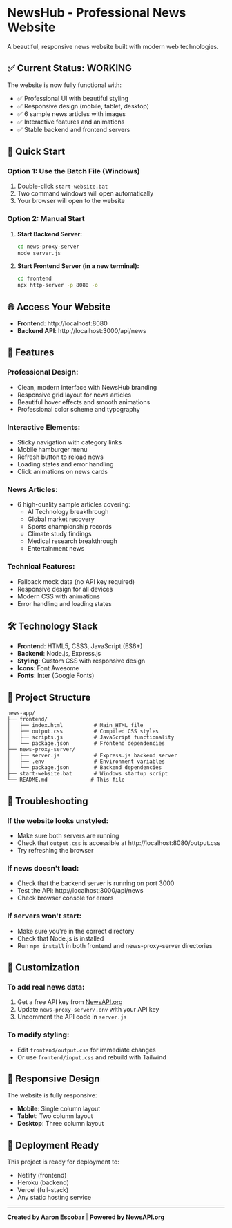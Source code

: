 # NewsHub - Professional News Website

A beautiful, responsive news website built with modern web technologies.

## ✅ **Current Status: WORKING**

The website is now fully functional with:
- ✅ Professional UI with beautiful styling
- ✅ Responsive design (mobile, tablet, desktop)
- ✅ 6 sample news articles with images
- ✅ Interactive features and animations
- ✅ Stable backend and frontend servers

## 🚀 **Quick Start**

### **Option 1: Use the Batch File (Windows)**
1. Double-click `start-website.bat`
2. Two command windows will open automatically
3. Your browser will open to the website

### **Option 2: Manual Start**
1. **Start Backend Server:**
   ```bash
   cd news-proxy-server
   node server.js
   ```

2. **Start Frontend Server (in a new terminal):**
   ```bash
   cd frontend
   npx http-server -p 8080 -o
   ```

## 🌐 **Access Your Website**

- **Frontend**: http://localhost:8080
- **Backend API**: http://localhost:3000/api/news

## 📰 **Features**

### **Professional Design:**
- Clean, modern interface with NewsHub branding
- Responsive grid layout for news articles
- Beautiful hover effects and smooth animations
- Professional color scheme and typography

### **Interactive Elements:**
- Sticky navigation with category links
- Mobile hamburger menu
- Refresh button to reload news
- Loading states and error handling
- Click animations on news cards

### **News Articles:**
- 6 high-quality sample articles covering:
  - AI Technology breakthrough
  - Global market recovery
  - Sports championship records
  - Climate study findings
  - Medical research breakthrough
  - Entertainment news

### **Technical Features:**
- Fallback mock data (no API key required)
- Responsive design for all devices
- Modern CSS with animations
- Error handling and loading states

## 🛠️ **Technology Stack**

- **Frontend**: HTML5, CSS3, JavaScript (ES6+)
- **Backend**: Node.js, Express.js
- **Styling**: Custom CSS with responsive design
- **Icons**: Font Awesome
- **Fonts**: Inter (Google Fonts)

## 📁 **Project Structure**

```
news-app/
├── frontend/
│   ├── index.html          # Main HTML file
│   ├── output.css          # Compiled CSS styles
│   ├── scripts.js          # JavaScript functionality
│   └── package.json        # Frontend dependencies
├── news-proxy-server/
│   ├── server.js           # Express.js backend server
│   ├── .env                # Environment variables
│   └── package.json        # Backend dependencies
├── start-website.bat       # Windows startup script
└── README.md              # This file
```

## 🔧 **Troubleshooting**

### **If the website looks unstyled:**
- Make sure both servers are running
- Check that `output.css` is accessible at http://localhost:8080/output.css
- Try refreshing the browser

### **If news doesn't load:**
- Check that the backend server is running on port 3000
- Test the API: http://localhost:3000/api/news
- Check browser console for errors

### **If servers won't start:**
- Make sure you're in the correct directory
- Check that Node.js is installed
- Run `npm install` in both frontend and news-proxy-server directories

## 🎨 **Customization**

### **To add real news data:**
1. Get a free API key from [NewsAPI.org](https://newsapi.org/)
2. Update `news-proxy-server/.env` with your API key
3. Uncomment the API code in `server.js`

### **To modify styling:**
- Edit `frontend/output.css` for immediate changes
- Or use `frontend/input.css` and rebuild with Tailwind

## 📱 **Responsive Design**

The website is fully responsive:
- **Mobile**: Single column layout
- **Tablet**: Two column layout
- **Desktop**: Three column layout

## 🚀 **Deployment Ready**

This project is ready for deployment to:
- Netlify (frontend)
- Heroku (backend)
- Vercel (full-stack)
- Any static hosting service

---

**Created by Aaron Escobar** | **Powered by NewsAPI.org**
